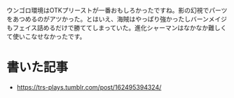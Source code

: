 ウンゴロ環境はOTKプリーストが一番おもしろかったですね。影の幻視でパーツをあつめるのがアツかった。とはいえ、海賊はやっぱり強かったしバーンメイジもフェイス詰めるだけで勝ててしまっていた。進化シャーマンはなかなか難しくて使いこなせなかったです。

#  書いた記事
- https://trs-plays.tumblr.com/post/162495394324/
